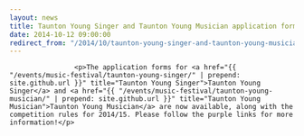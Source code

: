 ```yaml
---
layout: news
title: Taunton Young Singer and Taunton Young Musician application forms now available
date: 2014-10-12 09:00:00
redirect_from: "/2014/10/taunton-young-singer-and-taunton-young-musician-application-forms-now-available/"
---
```

<section>

                    
                    <p>The application forms for <a href="{{ "/events/music-festival/taunton-young-singer/" | prepend: site.github.url }}" title="Taunton Young Singer">Taunton Young Singer</a> and <a href="{{ "/events/music-festival/taunton-young-musician/" | prepend: site.github.url }}" title="Taunton Young Musician">Taunton Young Musician</a> are now available, along with the competition rules for 2014/15. Please follow the purple links for more information!</p>

                
</section>
